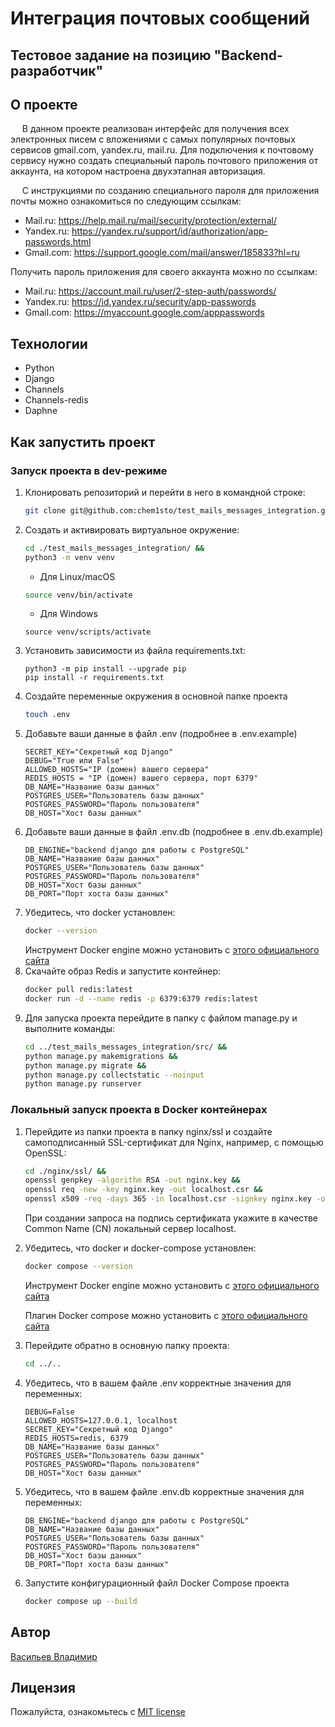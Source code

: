 # Интеграция почтовых сообщений
## Тестовое задание на позицию "Backend-разработчик"

## О проекте
&ensp; &nbsp; В данном проекте реализован интерфейс для получения всех
электронных писем с вложениями с самых популярных почтовых сервисов gmail.com,
yandex.ru, mail.ru. Для подключения к почтовому сервису нужно создать
специальный пароль почтового приложения от аккаунта, на котором настроена
двухэтапная авторизация.

&ensp; &nbsp; С инструкциями по созданию специального пароля для приложения
почты можно ознакомиться по следующим ссылкам:
- Mail.ru: https://help.mail.ru/mail/security/protection/external/
- Yandex.ru: https://yandex.ru/support/id/authorization/app-passwords.html
- Gmail.com: https://support.google.com/mail/answer/185833?hl=ru

Получить пароль приложения для своего аккаунта можно по ссылкам:
- Mail.ru: https://account.mail.ru/user/2-step-auth/passwords/
- Yandex.ru: https://id.yandex.ru/security/app-passwords
- Gmail.com: https://myaccount.google.com/apppasswords

## Технологии
- Python
- Django
- Channels
- Channels-redis
- Daphne

## Как запустить проект

### Запуск проекта в dev-режиме
1. Клонировать репозиторий и перейти в него в командной строке:
    ```bash
    git clone git@github.com:chem1sto/test_mails_messages_integration.git
    ```
2. Создать и активировать виртуальное окружение:
    ```bash
    cd ./test_mails_messages_integration/ &&
    python3 -m venv venv
    ```
    * Для Linux/macOS
    ```bash
    source venv/bin/activate
    ```
    * Для Windows
    ```shell
    source venv/scripts/activate
    ```
3. Установить зависимости из файла requirements.txt:
   ```
   python3 -m pip install --upgrade pip
   pip install -r requirements.txt
   ```
4. Создайте переменные окружения в основной папке проекта
    ```bash
    touch .env
    ```
5. Добавьте ваши данные в файл .env (подробнее в .env.example)
    ```
    SECRET_KEY="Секретный код Django"
    DEBUG="True или False"
    ALLOWED_HOSTS="IP (домен) вашего сервера"
    REDIS_HOSTS = "IP (домен) вашего сервера, порт 6379"
    DB_NAME="Название базы данных"
    POSTGRES_USER="Пользователь базы данных"
    POSTGRES_PASSWORD="Пароль пользователя"
    DB_HOST="Хост базы данных"
    ```
6. Добавьте ваши данные в файл .env.db (подробнее в .env.db.example)
    ```
    DB_ENGINE="backend django для работы с PostgreSQL"
    DB_NAME="Название базы данных"
    POSTGRES_USER="Пользователь базы данных"
    POSTGRES_PASSWORD="Пароль пользователя"
    DB_HOST="Хост базы данных"
    DB_PORT="Порт хоста базы данных"
    ```
7. Убедитесь, что docker установлен:
    ```bash
   docker --version
    ```
    Инструмент Docker engine можно установить с [этого официального сайта](https://docs.docker.com/engine/install/)
8. Скачайте образ Redis и запустите контейнер:
   ```bash
   docker pull redis:latest
   docker run -d --name redis -p 6379:6379 redis:latest
   ```
9. Для запуска проекта перейдите в папку с файлом manage.py и выполните команды:
   ```bash
   cd ../test_mails_messages_integration/src/ &&
   python manage.py makemigrations &&
   python manage.py migrate &&
   python manage.py collectstatic --noinput
   python manage.py runserver
   ```

### Локальный запуск проекта в Docker контейнерах
1. Перейдите из папки проекта в папку nginx/ssl и создайте самоподписанный
SSL-сертификат для Nginx, например, с помощью OpenSSL:
    ```bash
    cd ./nginx/ssl/ &&
    openssl genpkey -algorithm RSA -out nginx.key &&
    openssl req -new -key nginx.key -out localhost.csr &&
    openssl x509 -req -days 365 -in localhost.csr -signkey nginx.key -out localhost.crt
    ```
    При создании запроса на подпись сертификата укажите в качестве Common Name
(CN) локальный сервер localhost.
2. Убедитесь, что docker и docker-compose установлен:
    ```bash
   docker compose --version
    ```
    Инструмент Docker engine можно установить с [этого официального сайта](https://docs.docker.com/engine/install/)

    Плагин Docker compose можно установить с [этого официального сайта](https://docs.docker.com/compose/install/linux/)
3. Перейдите обратно в основную папку проекта:
    ```bash
    cd ../..
    ```
4. Убедитесь, что в вашем файле .env корректные значения для переменных:
    ```
    DEBUG=False
    ALLOWED_HOSTS=127.0.0.1, localhost
    SECRET_KEY="Секретный код Django"
    REDIS_HOSTS=redis, 6379
    DB_NAME="Название базы данных"
    POSTGRES_USER="Пользователь базы данных"
    POSTGRES_PASSWORD="Пароль пользователя"
    DB_HOST="Хост базы данных"
    ```
5. Убедитесь, что в вашем файле .env.db корректные значения для переменных:
    ```
    DB_ENGINE="backend django для работы с PostgreSQL"
    DB_NAME="Название базы данных"
    POSTGRES_USER="Пользователь базы данных"
    POSTGRES_PASSWORD="Пароль пользователя"
    DB_HOST="Хост базы данных"
    DB_PORT="Порт хоста базы данных"
    ```
6. Запустите конфигурационный файл Docker Compose проекта
    ```bash
    docker compose up --build
    ```

## Автор
[Васильев Владимир](https://github.com/chem1sto)

## Лицензия
Пожалуйста, ознакомьтесь с [MIT license](https://github.com/chem1sto/test_mails_messages_integration?tab=MIT-1-ov-file)
